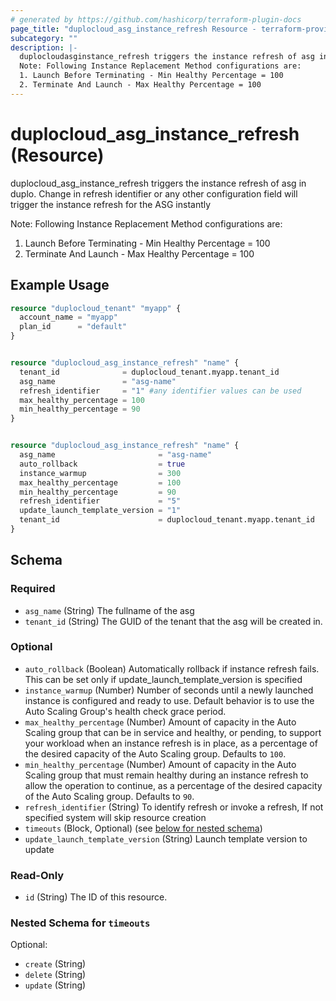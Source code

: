 ```yaml
---
# generated by https://github.com/hashicorp/terraform-plugin-docs
page_title: "duplocloud_asg_instance_refresh Resource - terraform-provider-duplocloud"
subcategory: ""
description: |-
  duplocloudasginstance_refresh triggers the instance refresh of asg in duplo. Change in refresh identifier or any other configuration field will trigger the instance refresh for the ASG instantly
  Note: Following Instance Replacement Method configurations are:
  1. Launch Before Terminating - Min Healthy Percentage = 100
  2. Terminate And Launch - Max Healthy Percentage = 100
---
```


# duplocloud_asg_instance_refresh (Resource)

duplocloud_asg_instance_refresh triggers the instance refresh of asg in duplo. Change in refresh identifier or any other configuration field will trigger the instance refresh for the ASG instantly

 Note: Following Instance Replacement Method configurations are: 
1. Launch Before Terminating - Min Healthy Percentage = 100
2. Terminate And Launch - Max Healthy Percentage = 100

## Example Usage

```terraform
resource "duplocloud_tenant" "myapp" {
  account_name = "myapp"
  plan_id      = "default"
}


resource "duplocloud_asg_instance_refresh" "name" {
  tenant_id              = duplocloud_tenant.myapp.tenant_id
  asg_name               = "asg-name"
  refresh_identifier     = "1" #any identifier values can be used
  max_healthy_percentage = 100
  min_healthy_percentage = 90
}


resource "duplocloud_asg_instance_refresh" "name" {
  asg_name                       = "asg-name"
  auto_rollback                  = true
  instance_warmup                = 300
  max_healthy_percentage         = 100
  min_healthy_percentage         = 90
  refresh_identifier             = "5"
  update_launch_template_version = "1"
  tenant_id                      = duplocloud_tenant.myapp.tenant_id
}
```

<!-- schema generated by tfplugindocs -->
## Schema

### Required

- `asg_name` (String) The fullname of the asg
- `tenant_id` (String) The GUID of the tenant that the asg will be created in.

### Optional

- `auto_rollback` (Boolean) Automatically rollback if instance refresh fails. This can be set only if update_launch_template_version is specified
- `instance_warmup` (Number) Number of seconds until a newly launched instance is configured and ready to use. Default behavior is to use the Auto Scaling Group's health check grace period.
- `max_healthy_percentage` (Number) Amount of capacity in the Auto Scaling group that can be in service and healthy, or pending, to support your workload when an instance refresh is in place, as a percentage of the desired capacity of the Auto Scaling group. Defaults to `100`.
- `min_healthy_percentage` (Number) Amount of capacity in the Auto Scaling group that must remain healthy during an instance refresh to allow the operation to continue, as a percentage of the desired capacity of the Auto Scaling group. Defaults to `90`.
- `refresh_identifier` (String) To identify refresh or invoke a refresh, If not specified system will skip resource creation
- `timeouts` (Block, Optional) (see [below for nested schema](#nestedblock--timeouts))
- `update_launch_template_version` (String) Launch template version to update

### Read-Only

- `id` (String) The ID of this resource.

<a id="nestedblock--timeouts"></a>
### Nested Schema for `timeouts`

Optional:

- `create` (String)
- `delete` (String)
- `update` (String)
